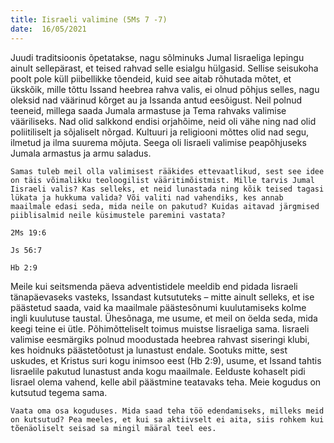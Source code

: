 ```yaml
---
title: Iisraeli valimine (5Ms 7 -7)  
date:  16/05/2021  
---
```


Juudi traditsioonis õpetatakse, nagu sõlminuks Jumal Iisraeliga lepingu ainult sellepärast, et teised rahvad selle esialgu hülgasid. Sellise seisukoha poolt pole küll piibellikke tõendeid, kuid see aitab rõhutada mõtet, et ükskõik, mille tõttu Issand heebrea rahva valis, ei olnud põhjus selles, nagu oleksid nad väärinud kõrget au ja Issanda antud eesõigust. Neil polnud teeneid, millega saada Jumala armastuse ja Tema rahvaks valimise vääriliseks. Nad olid salkkond endisi orjahõime, neid oli vähe ning nad olid poliitiliselt ja sõjaliselt nõrgad. Kultuuri ja religiooni mõttes olid nad segu, ilmetud ja ilma suurema mõjuta. Seega oli Iisraeli valimise peapõhjuseks Jumala armastus ja armu saladus.

`Samas tuleb meil olla valimisest rääkides ettevaatlikud, sest see idee on täis võimalikku teoloogilist vääritimõistmist. Mille tarvis Jumal Iisraeli valis? Kas selleks, et neid lunastada ning kõik teised tagasi lükata ja hukkuma valida? Või valiti nad vahendiks, kes annab maailmale edasi seda, mida neile on pakutud? Kuidas aitavad järgmised piiblisalmid neile küsimustele paremini vastata?`

`2Ms 19:6`

`Js 56:7`

`Hb 2:9`

Meile kui seitsmenda päeva adventistidele meeldib end pidada Iisraeli tänapäevaseks vasteks, Issandast kutsututeks – mitte ainult selleks, et ise päästetud saada, vaid ka maailmale päästesõnumi kuulutamiseks kolme ingli kuulutuse taustal. Ühesõnaga, me usume, et meil on öelda seda, mida keegi teine ei ütle. Põhimõtteliselt toimus muistse Iisraeliga sama. Iisraeli valimise eesmärgiks polnud moodustada heebrea rahvast siseringi klubi, kes hoidnuks päästetõotust ja lunastust endale. Sootuks mitte, sest uskudes, et Kristus suri kogu inimsoo eest (Hb 2:9), usume, et Issand tahtis Iisraelile pakutud lunastust anda kogu maailmale. Eelduste kohaselt pidi Iisrael olema vahend, kelle abil päästmine teatavaks teha. Meie kogudus on kutsutud tegema sama.

`Vaata oma osa koguduses. Mida saad teha töö edendamiseks, milleks meid on kutsutud? Pea meeles, et kui sa aktiivselt ei aita, siis rohkem kui tõenäoliselt seisad sa mingil määral teel ees.`